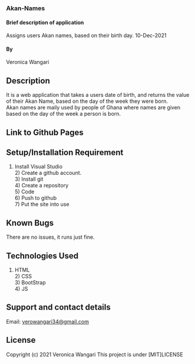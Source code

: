 ### Akan-Names
#### Brief description of application
Assigns users Akan names, based on their birth day. 10-Dec-2021
#### By 
Veronica Wangari
## Description
It is a web application that takes a users date of birth, and returns the value of their Akan Name, based on the day of the week they were born.<br> Akan names are maily used by people of Ghana where names are given<br> based on the day of the week a person is born.
## Link to Github Pages


## Setup/Installation Requirement
1) Install Visual Studio <br> 2) Create a github account. <br> 3) Install git <br> 4) Create a repository <br> 5) Code <br> 6) Push to github <br>7) Put the site into use

## Known Bugs
There are no issues, it runs just fine.
## Technologies Used
1) HTML <br> 2) CSS <br> 3) BootStrap <br> 4) JS
## Support and contact details
Email: verowangari34@gmail.com
## License
Copyright (c) 2021 Veronica Wangari
This project is under [MIT]LICENSE
